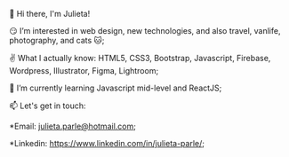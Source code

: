 👋 Hi there, I'm Julieta! 

😏 I’m interested in web design, new technologies, and also travel, vanlife, photography, and cats 🐱;

✌ What I actually know: HTML5, CSS3, Bootstrap, Javascript, Firebase, Wordpress, Illustrator, Figma, Lightroom;

🌱 I’m currently learning Javascript mid-level and ReactJS;

📫 Let's get in touch:

*Email: julieta.parle@hotmail.com;
  
*Linkedin: https://www.linkedin.com/in/julieta-parle/;
  
  

